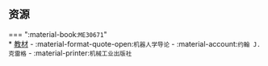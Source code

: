 ## 资源  
=== ":material-book:`ME30671`"  
    * [教材](http://api.cqu-openlib.cn/file?key=ikYHx294ylfg) - :material-format-quote-open:`机器人学导论` - :material-account:`约翰 J. 克雷格` - :material-printer:`机械工业出版社`  